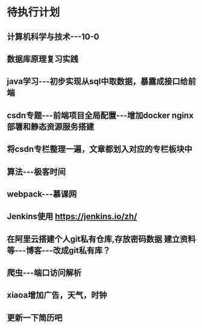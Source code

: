 # 待执行计划

## 计算机科学与技术---10-0

## 数据库原理复习实践

## java学习---初步实现从sql中取数据，暴露成接口给前端  

## csdn专题---前端项目全局配置---增加docker nginx部署和静态资源服务搭建  

## 将csdn专栏整理一遍，文章都划入对应的专栏板块中  

## 算法---极客时间  

## webpack---慕课网  

## Jenkins使用 https://jenkins.io/zh/

## 在阿里云搭建个人git私有仓库,存放密码数据 建立资料等---博客---改成git私有库？

## 爬虫---端口访问解析

## xiaoa增加广告，天气，时钟

## 更新一下简历吧